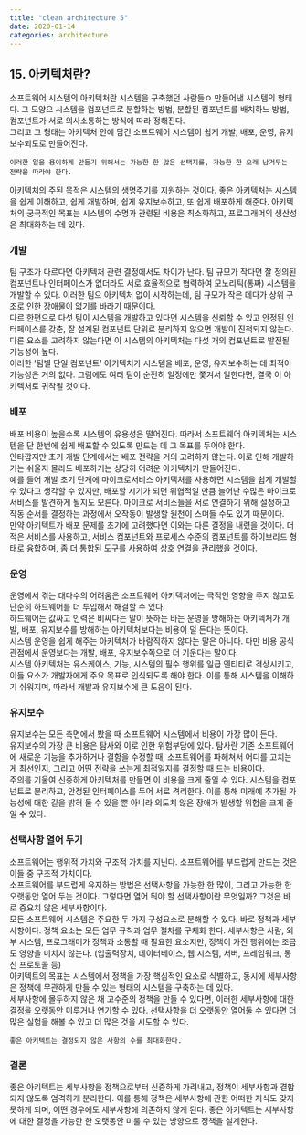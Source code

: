 ```yaml
---
title: "clean architecture 5"
date: 2020-01-14
categories: architecture
---
```


## 15. 아키텍처란?
소프트웨어 시스템의 아키텍처란 시스템을 구축했던 사람들ㅇ 만들어낸 시스템의 형태다. 그 모양으 시스템을 컴포넌트로 분할하는 방법, 분할된 컴포넌트를 배치하느 방법, 컴포넌트가 서로 의사소통하는 방식에 따라 정해진다.  
그리고 그 형태는 아키텍처 안에 담긴 소프트웨어 시스템이 쉽게 개발, 배포, 운영, 유지보수되도로 만들어진다.  

```text
이러한 일을 용이하게 만들기 위해서는 가능한 한 많은 선택지를, 가능한 한 오래 남겨두는 전략을 따라야 한다.
```

아키텍처의 주된 목적은 시스템의 생명주기를 지원하는 것이다. 좋은 아키텍처는 시스템을 쉽게 이해하고, 쉽게 개발하며, 쉽게 유지보수하고, 또 쉽게 배포하게 해준다. 아키텍처의 궁극적인 목표는 시스템의 수명과 관련된 비용은 최소화하고, 프로그래머의 생산성은 최대화하는 데 있다.

### 개발
팀 구조가 다르다면 아키텍처 관련 결정에서도 차이가 난다. 팀 규모가 작다면 잘 정의된 컴포넌트나 인터페이스가 없더라도 서로 효율적으로 협력하여 모노리틱(통짜) 시스템을 개발할 수 있다. 이러한 팀으 아키텍처 없이 시작하는데, 팀 규모가 작은 데다가 상위 구조로 인한 장애물이 없기를 바라기 때문이다.  
다르 한편으로 다섯 팀이 시스템을 개발하고 있다면 시스템을 신뢰할 수 있고 안정된 인터페이스를 갖춘, 잘 설계된 컴포넌트 단위로 분리하지 않으면 개발이 진척되지 않는다. 다른 요소를 고려하지 않는다면 이 시스템의 아키텍처는 다섯 개의 컴포넌트로 발전될 가능성이 높다.  
이러한 '팀별 단일 컴포넌트' 아키텍처가 시스템을 배포, 운영, 유지보수하는 데 최적이 가능성은 거의 없다. 그럼에도 여러 팀이 순전히 일정에만 쫓겨서 일한다면, 결국 이 아키텍처로 귀착될 것이다.

### 배포
배포 비용이 높을수록 시스템의 유용성은 떨어진다. 따라서 소프트웨어 아키텍처는 시스템을 단 한번에 쉽게 배포할 수 있도록 만드는 데 그 목표를 두어야 한다.  
안타깝지만 초기 개발 단계에서는 배포 전략을 거의 고려하지 않는다. 이로 인해 개발하기는 쉬울지 몰라도 배포하기는 상당히 어려운 아키텍처가 만들어진다.  
예를 들어 개발 초기 단계에 마이크로서비스 아키텍처를 사용하면 시스템을 쉽게 개발할 수 있다고 생각할 수 있지만, 배포할 시기가 되면 위협적일 만큼 늘어난 수많은 마이크로 서비스를 발견하게 될지도 모른다. 마이크로 서비스들을 서로 연결하기 위해 설정하고 작동 순서를 결정하는 과정에서 오작동이 발생할 원천이 스며들 수도 있기 때문이다.  
만약 아키텍트가 배포 문제를 초기에 고려했다면 이와는 다른 결정을 내렸을 것이다. 더 적은 서비스를 사용하고, 서비스 컴포넌트와 프로세스 수준의 컴포넌트를 하이브리드 형태로 융합하며, 좀 더 통합된 도구를 사용하여 상호 연결을 관리했을 것이다.

### 운영
운영에서 겪는 대다수의 어려움은 소프트웨어 아키텍처에는 극적인 영향을 주지 않고도 단순히 하드웨어를 더 투입해서 해결할 수 있다.  
하드웨어는 값싸고 인력은 비싸다는 말이 뜻하는 바는 운영을 방해하는 아키텍처가 개발, 배포, 유지보수를 방해하는 아키텍처보다는 비용이 덜 든다는 뜻이다.  
시스템 운영을 쉽게 해주는 아키텍처가 바람직하지 않다는 말은 아니다. 다만 비용 공식 관점에서 운영보다는 개발, 배포, 유지보수쪽으로 더 기운다는 말이다.  
시스템 아키텍처는 유스케이스, 기능, 시스템의 필수 행위를 일급 엔티티로 격상시키고, 이들 요소가 개발자에게 주요 목표로 인식되도록 해야 한다. 이를 통해 시스템을 이해하기 쉬워지며, 따라서 개발과 유지보수에 큰 도움이 된다.

### 유지보수
유지보수는 모든 측면에서 봤을 때 소프트웨어 시스템에서 비용이 가장 많이 든다.  
유지보수의 가장 큰 비용은 탐사와 이로 인한 위험부담에 있다. 탐사란 기존 소프트웨어에 새로운 기능을 추가하거나 결함을 수정할 때, 소프트웨어를 파헤쳐서 어디를 고치는 게 최선인지, 그리고 어떤 전략을 쓰는게 최적일지를 결정할 때 드는 비용이다.  
주의를 기울여 신중하게 아키텍처를 만들면 이 비용을 크게 줄일 수 있다. 시스템을 컴포넌트로 분리하고, 안정된 인터페이스를 두어 서로 격리한다. 이를 통해 미래에 추가될 가능성에 대한 길을 밝혀 둘 수 있을 뿐 아니라 의도치 않은 장애가 발생할 위험을 크게 줄일 수 있다.

### 선택사항 열어 두기
소프트웨어는 행위적 가치와 구조적 가치를 지닌다. 소프트웨어를 부드럽게 만드는 것은 이들 중 구조적 가치이다.  
소프트웨어를 부드럽게 유지하는 방법은 선택사항을 가능한 한 많이, 그리고 가능한 한 오랫동안 열어 두는 것이다. 그렇다면 열어 둬야 할 선택사항이란 무엇일까? 그것은 바로 중요치 않은 세부사항이다.  
모든 소프트웨어 시스템은 주요한 두 가지 구성요소로 분해할 수 있다. 바로 정책과 세부사항이다. 정책 요소는 모든 업무 규칙과 업무 절차를 구체화 한다. 세부사항은 사람, 외부 시스템, 프로그래머가 정책과 소통할 때 필요한 요소지만, 정책이 가진 행위에는 조금도 영향을 미치지 않는다. (입출력장치, 데이터베이스, 웹 시스템, 서버, 프레임워크, 통신 프로토콜 등)  
아키텍트의 목표는 시스템에서 정책을 가장 핵심적인 요소로 식별하고, 동시에 세부사항은 정책에 무관하게 만들 수 있는 형태의 시스템을 구축하는 데 있다.  
세부사항에 몰두하지 않은 채 고수준의 정책을 만들 수 있다면, 이러한 세부사항에 대한 결정을 오랫동안 미루거나 연기할 수 있다. 선택사항을 더 오랫동안 열어둘 수 있다면 더 많은 실험을 해볼 수 있고 더 많은 것을 시도할 수 있다.  
```text
좋은 아키텍트는 결정되지 않은 사항의 수를 최대화한다.
```

### 결론
좋은 아키텍트는 세부사항을 정책으로부터 신중하게 가려내고, 정책이 세부사항과 결합되지 않도록 엄격하게 분리한다. 이를 통해 정책은 세부사항에 관한 어떠한 지식도 갖지 못하게 되며, 어떤 경우에도 세부사항에 의존하지 않게 된다. 좋은 아키텍트는 세부사항에 대한 결정을 가능한 한 오랫동안 미룰 수 있는 방향으로 정책을 설계한다.


